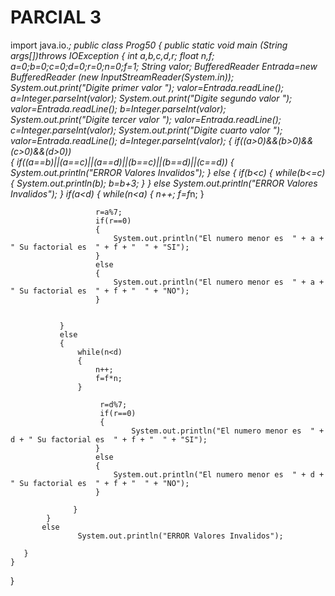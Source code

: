 # PARCIAL 3

import java.io.*;
public class Prog50
{
    public static void main (String args[])throws IOException
    {
        int a,b,c,d,r;
        float n,f;
        a=0;b=0;c=0;d=0;r=0;n=0;f=1;
        String valor;
        BufferedReader Entrada=new BufferedReader (new InputStreamReader(System.in));
        System.out.print("Digite primer valor   ");
        valor=Entrada.readLine();
        a=Integer.parseInt(valor);
        System.out.print("Digite segundo valor   ");
        valor=Entrada.readLine();
       b=Integer.parseInt(valor);
       System.out.print("Digite tercer valor   ");
       valor=Entrada.readLine();
       c=Integer.parseInt(valor);
       System.out.print("Digite cuarto valor   ");
       valor=Entrada.readLine();
       d=Integer.parseInt(valor);
       {
           if((a>0)&&(b>0)&&(c>0)&&(d>0))    
           {
               if((a==b)||(a==c)||(a==d)||(b==c)||(b==d)||(c==d))
                       {
                           System.out.println("ERROR Valores Invalidos");
                       }
               else
               {
                   if(b<c)
                   {
                       while(b<=c)
                       {
                           System.out.println(b);
                           b=b+3;
                       }
                   }
                   else
                       System.out.println("ERROR Valores Invalidos");
               }
               if(a<d)
               {
                   while(n<a)
                   {
                       n++;
                       f=f*n;
                   }
                       
                       r=a%7;
                       if(r==0)
                       {
                           System.out.println("El numero menor es  " + a + " Su factorial es  " + f + "  " + "SI");
                       }
                       else
                       {
                           System.out.println("El numero menor es  " + a + " Su factorial es  " + f + "  " + "NO");
                       }
                            
                   
               }
               else
               {
                   while(n<d)
                   {
                       n++;
                       f=f*n;
                   }
                     
                        r=d%7;
                        if(r==0)
                        {
                               System.out.println("El numero menor es  " + d + " Su factorial es  " + f + "  " + "SI");
                       }
                       else
                       {
                           System.out.println("El numero menor es  " + d + " Su factorial es  " + f + "  " + "NO");
                       }
                   
                  }
            }
           else
                   System.out.println("ERROR Valores Invalidos");
                   
       }
    }
    
}
